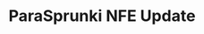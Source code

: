 ---
slug: parasprunki-nfe-update-1796
title: ParaSprunki NFE Update
description: "ParaSprunki NFE Update is an exciting online game. Play for free directly in your browser!"
icon: /images/popular_mods/ParaSprunki NFE Update.png
url: https://wowtbc.net/sprunkin/parasprunki-nfe/index.html
previewImage: /images/popular_mods/ParaSprunki NFE Update.png
type: popular mods

# SEO配置
seo:
  title: "ParaSprunki NFE Update - Play Free Online Game | Fun Browser Games"
  description: "ParaSprunki NFE Update - Play this fun online game for free in your browser. No download required!"
  ogImage: "/images/popular_mods/ParaSprunki NFE Update.png"
  keywords: "parasprunki-nfe-update-1796, online game, browser game, free game, popular mods game, play online"

videoUrls:
  - https://www.youtube.com/embed/example1
  - https://www.youtube.com/embed/example2

whyPlay:
  title: "Why Play ParaSprunki NFE Update?"
  items:
    - "Immersive Gameplay: ParaSprunki NFE Update offers an engaging and immersive gaming experience that will keep you entertained for hours"
    - "Challenging Levels: Test your skills with increasingly difficult challenges and obstacles"
    - "Beautiful Graphics: Enjoy stunning visuals and smooth animations that bring the game world to life"
    - "Regular Updates: New content and features are added regularly to keep the game fresh and exciting"
    - "Free to Play: Experience all the fun without spending a penny"
    - "Community Features: Connect with other players, share strategies, and compete for high scores"
    - "Cross-Platform: Play on any device with a web browser, no downloads required"

features:
  title: "Key Features of ParaSprunki NFE Update"
  image: "/images/popular_mods/ParaSprunki NFE Update.png"
  items:
    - "Intuitive Controls: Easy to learn controls make ParaSprunki NFE Update accessible for players of all skill levels"
    - "Multiple Game Modes: Enjoy various gameplay options that provide different challenges and experiences"
    - "Character Customization: Personalize your gaming experience with unique characters and items"
    - "Achievement System: Complete special tasks to earn rewards and recognition"
    - "Leaderboards: Compete with players worldwide and see who can achieve the highest scores"

characteristics:
  title: "Game Characteristics"
  image: "/images/popular_mods/ParaSprunki NFE Update.png"
  items:
    - "Genre: Popular mods game with elements of strategy and skill"
    - "Difficulty: Suitable for both casual gamers and those seeking a challenge"
    - "Play Time: Quick sessions or extended gameplay, depending on your preference"
    - "Art Style: Vibrant and engaging visuals that enhance the gaming experience"
    - "Sound Design: Immersive audio that complements the gameplay perfectly"

info: "ParaSprunki NFE Update is an exciting online game that offers players a unique and engaging gaming experience. With its intuitive controls, stunning visuals, and challenging gameplay, ParaSprunki NFE Update provides hours of entertainment for players of all ages and skill levels. Whether you're looking for a quick gaming session during a break or an extended play session, ParaSprunki NFE Update delivers an immersive experience that will keep you coming back for more. The game features multiple levels of increasing difficulty, ensuring that players are constantly challenged as they progress. With regular updates adding new content and features, ParaSprunki NFE Update remains fresh and exciting, providing endless entertainment options for its growing community of players."

howToPlayIntro: "Welcome to ParaSprunki NFE Update! This guide will walk you through the basics and help you master the game. Whether you're a beginner or looking to improve your skills, these tips and instructions will enhance your gaming experience."

howToPlaySteps:
  - title: "Getting Started"
    description: "Begin your ParaSprunki NFE Update adventure by familiarizing yourself with the controls. Use your keyboard or mouse to navigate through the game interface. The tutorial will guide you through the basic mechanics and help you understand the objectives."
  - title: "Understanding the Objectives"
    description: "In ParaSprunki NFE Update, your main goal is to progress through levels by completing specific objectives. Each level presents unique challenges that require different strategies and approaches."
  - title: "Mastering the Controls"
    description: "Practice using the controls to improve your precision and reaction time. ParaSprunki NFE Update requires quick reflexes and strategic thinking to overcome obstacles and defeat opponents."
  - title: "Utilizing Power-ups"
    description: "Collect power-ups throughout the game to enhance your abilities and overcome difficult challenges. Each power-up offers unique advantages that can be crucial for success."
  - title: "Developing Strategies"
    description: "As you progress in ParaSprunki NFE Update, develop effective strategies for different scenarios. Analyze patterns, anticipate challenges, and adapt your approach to maximize your performance."

faq:
  title: "Frequently Asked Questions about ParaSprunki NFE Update"
  items:
    - question: "Is ParaSprunki NFE Update free to play?"
      answer: "Yes, ParaSprunki NFE Update is completely free to play directly in your web browser. No downloads or purchases are required to enjoy the full game experience."
    - question: "Can I play ParaSprunki NFE Update on mobile devices?"
      answer: "Yes, ParaSprunki NFE Update is optimized for both desktop and mobile play. You can enjoy the game on any device with a web browser and internet connection."
    - question: "Are there any in-game purchases?"
      answer: "While ParaSprunki NFE Update is free to play, there may be optional in-game purchases available for cosmetic items or additional features that don't affect core gameplay."
    - question: "How often is ParaSprunki NFE Update updated?"
      answer: "The developers regularly update ParaSprunki NFE Update with new content, features, and improvements based on player feedback and game performance."
    - question: "Can I play ParaSprunki NFE Update offline?"
      answer: "Currently, ParaSprunki NFE Update requires an internet connection to play as it's a browser-based online game."
    - question: "Is ParaSprunki NFE Update suitable for children?"
      answer: "Yes, ParaSprunki NFE Update is designed to be family-friendly and suitable for players of all ages."
    - question: "How do I report bugs or issues?"
      answer: "If you encounter any problems while playing ParaSprunki NFE Update, you can report them through the game's support page or contact the developers directly through their website."
    - question: "Still Have Questions?"
      answer: "If you have additional questions about ParaSprunki NFE Update that aren't covered in this FAQ, please visit our support center or contact our customer service team for assistance."
---